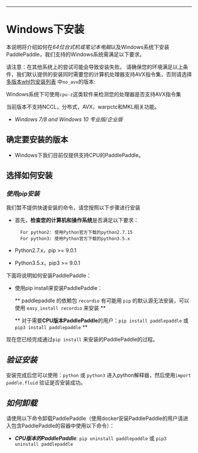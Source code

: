 ***

# **Windows下安装**

本说明将介绍如何在*64位台式机或笔记本电脑*以及Windows系统下安装PaddlePaddle，我们支持的Windows系统需满足以下要求。



请注意：在其他系统上的尝试可能会导致安装失败。 请确保您的环境满足以上条件，我们默认提供的安装同时需要您的计算机处理器支持AVX指令集，否则请选择[多版本whl包安装列表](Tables.html/#ciwhls) 中`no_avx`的版本:

Windows系统下可使用`cpu-z`这类软件来检测您的处理器是否支持AVX指令集

当前版本不支持NCCL，分布式，AVX，warpctc和MKL相关功能。

* *Windows 7/8 and Windows 10 专业版/企业版*

## 确定要安装的版本

* Windows下我们目前仅提供支持CPU的PaddlePaddle。

## 选择如何安装

### ***使用pip安装***

我们暂不提供快速安装的命令，请您按照以下步骤进行安装

* 首先，**检查您的计算机和操作系统**是否满足以下要求：
	
		For python2: 使用Python官方下载的python2.7.15
		For python3: 使用Python官方下载的python3.5.x

*  Python2.7.x，pip >= 9.0.1
*  Python3.5.x，pip3 >= 9.0.1
	    
下面将说明如何安装PaddlePaddle：

* 使用pip install来安装PaddlePaddle：
	
    ** paddlepaddle 的依赖包 `recordio` 有可能用 `pip` 的默认源无法安装，可以使用 `easy_install recordio` 来安装 **

	** 对于需要**CPU版本PaddlePaddle**的用户：`pip install paddlepaddle` 或 `pip3 install paddlepaddle` **

现在您已经完成通过`pip install` 来安装的PaddlePaddle的过程。

## ***验证安装***
安装完成后您可以使用：`python` 或 `python3` 进入python解释器，然后使用`import paddle.fluid` 验证是否安装成功。

## ***如何卸载***
请使用以下命令卸载PaddlePaddle（使用docker安装PaddlePaddle的用户请进入包含PaddlePaddle的容器中使用以下命令）：

* ***CPU版本的PaddlePaddle***: `pip uninstall paddlepaddle` 或 `pip3 uninstall paddlepaddle`  



